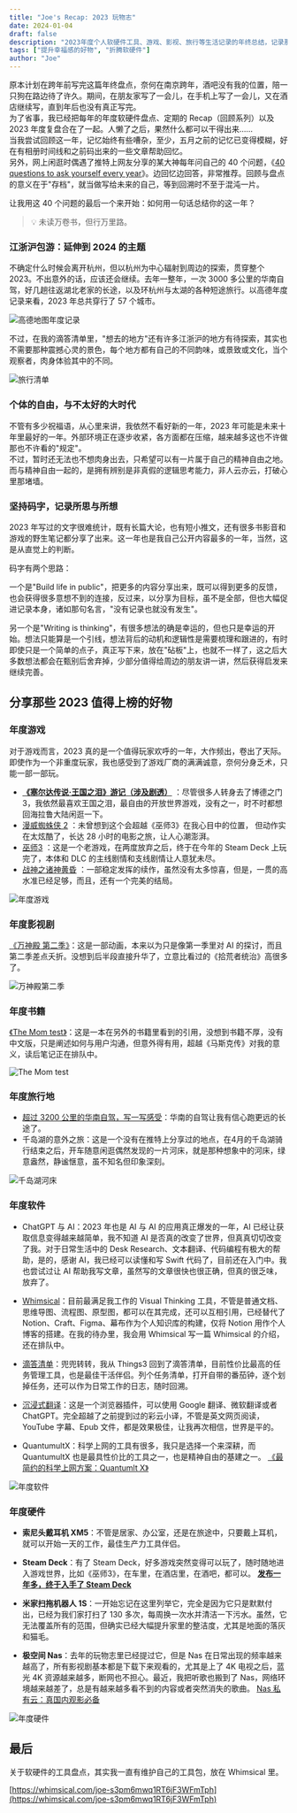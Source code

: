 ```yaml
---
title: "Joe's Recap: 2023 玩物志"
date: 2024-01-04
draft: false
description: "2023年度个人软硬件工具、游戏、影视、旅行等生活记录的年终总结，记录那些改变生活的好物与难忘的经历。"
tags: ["提升幸福感的好物", "折腾软硬件"]
author: "Joe"
---
```


原本计划在跨年前写完这篇年终盘点，奈何在南京跨年，酒吧没有我的位置，陪一只狗在路边待了许久。期间，在朋友家写了一会儿，在手机上写了一会儿，又在酒店继续写，直到年后也没有真正写完。                                      
为了省事，我已经把每年的年度软硬件盘点、定期的 Recap（回顾系列）以及 2023 年度复盘合在了一起。人懒了之后，果然什么都可以干得出来……                                                                                      
当我尝试回顾这一年，记忆始终有些嘈杂，至少，五月之前的记忆已变得模糊，好在有相册时间线和之前码出来的一些文章帮助回忆。                                                                                                  
另外，网上闲逛时偶遇了推特上网友分享的某大神每年问自己的 40 个问题，《[40 questions to ask yourself every year](https://stephango.com/40-questions)》。边回忆边回答，非常推荐。回顾与盘点的意义在于"存档"，就当做写给未来的自己，等到回溯时不至于混沌一片。
                                                         
让我用这 40 个问题的最后一个来开始：如何用一句话总结你的这一年？

> 💡 未读万卷书，但行万里路。

### 江浙沪包游：延伸到 2024 的主题

不确定什么时候会离开杭州，但以杭州为中心辐射到周边的探索，贯穿整个 2023。不出意外的话，应该还会继续。去年一整年，一次 3000 多公里的华南自驾，好几趟往返湖北老家的长途，以及环杭州与太湖的各种短途旅行。以高德年度记录来看，2023 年总共穿行了 57 个城市。
                                             
![高德地图年度记录](/images/posts/2023-toys-recap/Untitled.webp)

不过，在我的滴答清单里，"想去的地方"还有许多江浙沪的地方有待探索，其实也不需要那种震撼心灵的景色，每个地方都有自己的不同韵味，或景致或文化，当个观察者，肉身体验其中的不同。                                            

![旅行清单](/images/posts/2023-toys-recap/Untitled-1.webp)

### 个体的自由，与不太好的大时代

不管有多少祝福语，从心里来讲，我依然不看好新的一年，2023 年可能是未来十年里最好的一年。外部环境正在逐步收紧，各方面都在压缩，越来越多这也不许做那也不许看的"规定"。                                                    
不过，暂时还无法也不想肉身出去，只希望可以有一片属于自己的精神自由之地。而与精神自由一起的，是拥有辨别是非真假的逻辑思考能力，非人云亦云，打破心里那堵墙。                                                              

### 坚持码字，记录所思与所想

2023 年写过的文字很难统计，既有长篇大论，也有短小推文，还有很多书影音和游戏的野生笔记都分享了出来。这一年也是我自己公开内容最多的一年，当然，这是从直觉上的判断。                                                      

码字有两个思路：

一个是"Build life in public"，把更多的内容分享出来，既可以得到更多的反馈，也会获得很多意想不到的连接，反过来，以分享为目标，虽不是全部，但也大幅促进记录本身，诸如那句名言，"没有记录也就没有发生"。                    

另一个是"Writing is thinking"，有很多想法的确是幸运的，但也只是幸运的开始。想法只能算是一个引线，想法背后的动机和逻辑性是需要梳理和跟进的，有时即使只是一个简单的点子，真正写下来，放在"砧板"上，也就不一样了，这之后大多数想法都会在甄别后舍弃掉，少部分值得给周边的朋友讲一讲，然后获得启发来继续完善。
              
## 分享那些 2023 值得上榜的好物

### 年度游戏

对于游戏而言，2023 真的是一个值得玩家欢呼的一年，大作频出，卷出了天际。即使作为一个非重度玩家，我也感受到了游戏厂商的满满诚意，奈何分身乏术，只能一部一部玩。                                                          

- [**《塞尔达传说·王国之泪》游记（涉及剧透）**](/posts/tears-of-the-kingdom-review) ：尽管很多人转身去了博德之门3，我依然最喜欢王国之泪，最自由的开放世界游戏，没有之一，时不时都想回海拉鲁大陆闲逛一下。                                                  
- [漫威蜘蛛侠 2](https://www.notion.so/2-35aafb890fa64d08b5e1b8cde2fe5940?pvs=21) ：未曾想到这个会超越《巫师3》在我心目中的位置， 但动作实在太炫酷了，长达 28 小时的电影之旅，让人心潮澎湃。                            
- [巫师3](https://www.notion.so/3-2c04f670002241049611f6582cf6c6ba?pvs=21) ：这是一个老游戏，在两度放弃之后，终于在今年的 Steam Deck 上玩完了，本体和 DLC 的主线剧情和支线剧情让人意犹未尽。                           
- [战神之诸神黄昏](https://www.notion.so/59e08de7e95b4b2fa76e30d0c2a66a15?pvs=21) ：一部稳定发挥的续作，虽然没有太多惊喜，但是，一贯的高水准已经足够，而且，还有一个完美的结局。                                        

![年度游戏](/images/posts/2023-toys-recap/Untitled-2.webp)

### 年度影视剧

[《万神殿 第二季》](https://movie.douban.com/subject/36067160/)：这是一部动画，本来以为只是像第一季里对 AI 的探讨，而且第二季差点夭折。没想到后半段直接升华了，立意比看过的《拾荒者统治》高很多了。                    

![万神殿第二季](/images/posts/2023-toys-recap/Untitled-3.webp)

### 年度书籍

[《The Mom test》](https://book.douban.com/subject/26320572/)：这是一本在另外的书籍里看到的引用，没想到书籍不厚，没有中文版，只是阐述如何与用户沟通，但意外得有用，超越《马斯克传》对我的意义，读后笔记正在排队中。    

![The Mom test](/images/posts/2023-toys-recap/Untitled-4.webp)

### 年度旅行地

- [超过 3200 公里的华南自驾，写一写感受](/posts/south-china-road-trip-review)：华南的自驾让我有信心跑更远的长途了。                                                                     
- 千岛湖的意外之旅：这是一个没有在推特上分享过的地点，在4月的千岛湖骑行结束之后，开车随意闲逛偶然发现的一片河床，就是那种想象中的河床，绿意盎然，静谧惬意，虽不知名但印象深刻。                                        

![千岛湖河床](/images/posts/2023-toys-recap/Untitled-5.webp)

### 年度软件

- ChatGPT 与 AI：2023 年也是 AI 与 AI 的应用真正爆发的一年，AI 已经让获取信息变得越来越简单，我不知道 AI 是否真的改变了世界，但真真切切改变了我。对于日常生活中的 Desk Research、文本翻译、代码编程有极大的帮助，是的，感谢 AI，我已经可以读懂和写 Swift 代码了，目前还在入门中。我也尝试过让 AI 帮助我写文章，虽然写的文章很快也很正确，但真的很乏味，放弃了。

- [Whimsical](https://whimsical.com/)：目前最满足我工作的 Visual Thinking 工具，不管是普通文档、思维导图、流程图、原型图，都可以在其完成，还可以互相引用，已经替代了 Notion、Craft、Figma、幕布作为个人知识库的构建，仅将 Notion 用作个人博客的搭建。在我的待办里，我会用 Whimsical 写一篇 Whimsical 的介绍，还在排队中。          

- [滴答清单](https://dida365.com/)：兜兜转转，我从 Things3 回到了滴答清单，目前性价比最高的任务管理工具，也是最佳干活伴侣。列个任务清单，打开自带的番茄钟，逐个划掉任务，还可以作为日常工作的日志，随时回溯。                    

- [沉浸式翻译](https://immersivetranslate.com/)：这是一个浏览器插件，可以使用 Google 翻译、微软翻译或者 ChatGPT。完全超越了之前提到过的彩云小译，不管是英文网页阅读，YouTube 字幕、Epub 文件，都是效果极佳，让我再次相信，世界是平的。
                                                       
- QuantumultX：科学上网的工具有很多，我只是选择一个来深耕，而 QuantumultX 也是最具性价比的工具之一，也是精神自由的基建之一。 [《最简约的科学上网方案：Quantumlt X》](/posts/quantumult-x-guide)
                                                                                       
![年度软件](/images/posts/2023-toys-recap/Untitled-6.webp)

### 年度硬件

- **索尼头戴耳机 XM5**：不管是居家、办公室，还是在旅途中，只要戴上耳机，就可以开始一天的工作，最佳生产力工具伴侣。                                                                                                      

- **Steam Deck**：有了 Steam Deck，好多游戏突然变得可以玩了，随时随地进入游戏世界，比如《巫师3》，在车里，在酒店里，在酒吧，都可以。 [**发布一年多，终于入手了 Steam Deck**](/posts/steam-deck-review)

- **米家扫拖机器人 1S**：一开始忘记在这里列举它，完全是因为它只是默默付出，已经为我们家打扫了 130 多次，每周换一次水并清洁一下污水。虽然，它无法覆盖所有的范围，但确实已经大幅提升家里的整洁度，尤其是地面的落灰和猫毛。

- **极空间 Nas**：去年的玩物志里已经提过它，但是 Nas 在日常出现的频率越来越高了，所有影视剧基本都是下载下来观看的，尤其是上了 4K 电视之后，蓝光 4K 资源越来越多，断网也不担心。最近，我把听歌也搬到了 Nas，网络环境越来越差了，总是有越来越多看不到的内容或者突然消失的歌曲。 [Nas 私有云：真国内观影必备](/posts/nas-private-cloud-guide)
                      
![年度硬件](/images/posts/2023-toys-recap/Untitled-7.webp)

## 最后

关于软硬件的工具盘点，其实我一直有维护自己的工具包，放在 Whimsical 里。

[https://whimsical.com/joe-s3pm6mwq1RT6jF3WFmTph](https://whimsical.com/joe-s3pm6mwq1RT6jF3WFmTph) 